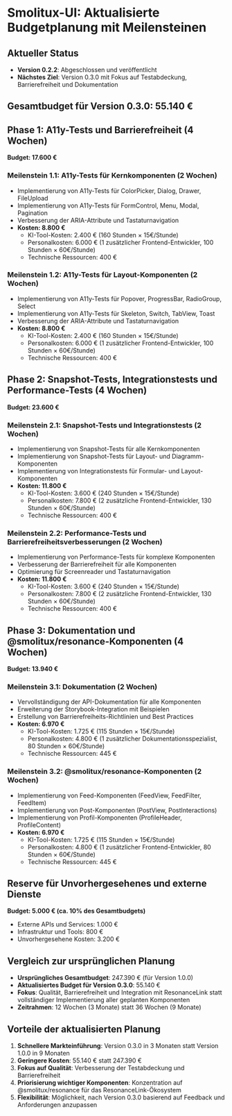 # Smolitux-UI: Aktualisierte Budgetplanung mit Meilensteinen

## Aktueller Status
- **Version 0.2.2**: Abgeschlossen und veröffentlicht
- **Nächstes Ziel**: Version 0.3.0 mit Fokus auf Testabdeckung, Barrierefreiheit und Dokumentation

## Gesamtbudget für Version 0.3.0: 55.140 €

## Phase 1: A11y-Tests und Barrierefreiheit (4 Wochen)
**Budget: 17.600 €**

### Meilenstein 1.1: A11y-Tests für Kernkomponenten (2 Wochen)
- Implementierung von A11y-Tests für ColorPicker, Dialog, Drawer, FileUpload
- Implementierung von A11y-Tests für FormControl, Menu, Modal, Pagination
- Verbesserung der ARIA-Attribute und Tastaturnavigation
- **Kosten: 8.800 €**
  - KI-Tool-Kosten: 2.400 € (160 Stunden × 15€/Stunde)
  - Personalkosten: 6.000 € (1 zusätzlicher Frontend-Entwickler, 100 Stunden × 60€/Stunde)
  - Technische Ressourcen: 400 €

### Meilenstein 1.2: A11y-Tests für Layout-Komponenten (2 Wochen)
- Implementierung von A11y-Tests für Popover, ProgressBar, RadioGroup, Select
- Implementierung von A11y-Tests für Skeleton, Switch, TabView, Toast
- Verbesserung der ARIA-Attribute und Tastaturnavigation
- **Kosten: 8.800 €**
  - KI-Tool-Kosten: 2.400 € (160 Stunden × 15€/Stunde)
  - Personalkosten: 6.000 € (1 zusätzlicher Frontend-Entwickler, 100 Stunden × 60€/Stunde)
  - Technische Ressourcen: 400 €

## Phase 2: Snapshot-Tests, Integrationstests und Performance-Tests (4 Wochen)
**Budget: 23.600 €**

### Meilenstein 2.1: Snapshot-Tests und Integrationstests (2 Wochen)
- Implementierung von Snapshot-Tests für alle Kernkomponenten
- Implementierung von Snapshot-Tests für Layout- und Diagramm-Komponenten
- Implementierung von Integrationstests für Formular- und Layout-Komponenten
- **Kosten: 11.800 €**
  - KI-Tool-Kosten: 3.600 € (240 Stunden × 15€/Stunde)
  - Personalkosten: 7.800 € (2 zusätzliche Frontend-Entwickler, 130 Stunden × 60€/Stunde)
  - Technische Ressourcen: 400 €

### Meilenstein 2.2: Performance-Tests und Barrierefreiheitsverbesserungen (2 Wochen)
- Implementierung von Performance-Tests für komplexe Komponenten
- Verbesserung der Barrierefreiheit für alle Komponenten
- Optimierung für Screenreader und Tastaturnavigation
- **Kosten: 11.800 €**
  - KI-Tool-Kosten: 3.600 € (240 Stunden × 15€/Stunde)
  - Personalkosten: 7.800 € (2 zusätzliche Frontend-Entwickler, 130 Stunden × 60€/Stunde)
  - Technische Ressourcen: 400 €

## Phase 3: Dokumentation und @smolitux/resonance-Komponenten (4 Wochen)
**Budget: 13.940 €**

### Meilenstein 3.1: Dokumentation (2 Wochen)
- Vervollständigung der API-Dokumentation für alle Komponenten
- Erweiterung der Storybook-Integration mit Beispielen
- Erstellung von Barrierefreiheits-Richtlinien und Best Practices
- **Kosten: 6.970 €**
  - KI-Tool-Kosten: 1.725 € (115 Stunden × 15€/Stunde)
  - Personalkosten: 4.800 € (1 zusätzlicher Dokumentationsspezialist, 80 Stunden × 60€/Stunde)
  - Technische Ressourcen: 445 €

### Meilenstein 3.2: @smolitux/resonance-Komponenten (2 Wochen)
- Implementierung von Feed-Komponenten (FeedView, FeedFilter, FeedItem)
- Implementierung von Post-Komponenten (PostView, PostInteractions)
- Implementierung von Profil-Komponenten (ProfileHeader, ProfileContent)
- **Kosten: 6.970 €**
  - KI-Tool-Kosten: 1.725 € (115 Stunden × 15€/Stunde)
  - Personalkosten: 4.800 € (1 zusätzlicher Frontend-Entwickler, 80 Stunden × 60€/Stunde)
  - Technische Ressourcen: 445 €

## Reserve für Unvorhergesehenes und externe Dienste
**Budget: 5.000 € (ca. 10% des Gesamtbudgets)**
- Externe APIs und Services: 1.000 €
- Infrastruktur und Tools: 800 €
- Unvorhergesehene Kosten: 3.200 €

## Vergleich zur ursprünglichen Planung
- **Ursprüngliches Gesamtbudget**: 247.390 € (für Version 1.0.0)
- **Aktualisiertes Budget für Version 0.3.0**: 55.140 €
- **Fokus**: Qualität, Barrierefreiheit und Integration mit ResonanceLink statt vollständiger Implementierung aller geplanten Komponenten
- **Zeitrahmen**: 12 Wochen (3 Monate) statt 36 Wochen (9 Monate)

## Vorteile der aktualisierten Planung
1. **Schnellere Markteinführung**: Version 0.3.0 in 3 Monaten statt Version 1.0.0 in 9 Monaten
2. **Geringere Kosten**: 55.140 € statt 247.390 €
3. **Fokus auf Qualität**: Verbesserung der Testabdeckung und Barrierefreiheit
4. **Priorisierung wichtiger Komponenten**: Konzentration auf @smolitux/resonance für das ResonanceLink-Ökosystem
5. **Flexibilität**: Möglichkeit, nach Version 0.3.0 basierend auf Feedback und Anforderungen anzupassen
